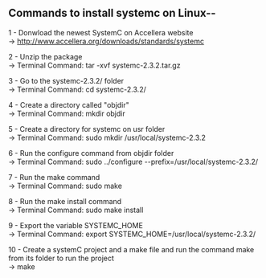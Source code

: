 Commands to install systemc on Linux--
--------------------------------------

1 - Donwload the newest SystemC on Accellera website <br/>
  -> http://www.accellera.org/downloads/standards/systemc<br/>

2 - Unzip the package<br/>
  -> Terminal Command: tar -xvf systemc-2.3.2.tar.gz<br/>

3 - Go to the systemc-2.3.2/ folder<br/>
  -> Terminal Command: cd systemc-2.3.2/<br/>

4 - Create a directory called "objdir"<br/>
  -> Terminal Command: mkdir objdir<br/>

5 - Create a directory for systemc on usr folder<br/>
  -> Terminal Command: sudo mkdir /usr/local/systemc-2.3.2<br/>

6 - Run the configure command from objdir folder<br/>
  -> Terminal Command: sudo ../configure --prefix=/usr/local/systemc-2.3.2/<br/>

7 - Run the make command<br/>
  -> Terminal Command: sudo make<br/>

8 - Run the make install command<br/>
  -> Terminal Command: sudo make install<br/>

9 - Export the variable SYSTEMC_HOME<br/>
  -> Terminal Command: export SYSTEMC_HOME=/usr/local/systemc-2.3.2/<br/>

10 - Create a systemC project and a make file and run the command make from its folder to run the project<br/>
  -> make<br/>